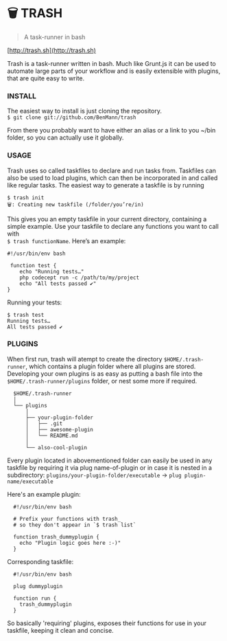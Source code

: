 # 🗑 TRASH
> A task-runner in bash

[http://trash.sh](http://trash.sh)

Trash is a task-runner written in bash. Much like Grunt.js it can be used to automate large parts of your workflow and is easily extensible with plugins, that are quite easy to write.

### INSTALL

The easiest way to install is just cloning the repository.  
`$ git clone git://github.com/BenMann/trash`
    
From there you probably want to have either an alias or a link to you ~/bin folder, so you can actually use it globally. 

    
### USAGE  
Trash uses so called taskfiles to declare and run tasks from. Taskfiles can also be used to load plugins, which can then be incorporated in and called like regular tasks. The easiest way to generate a taskfile is by running
```
$ trash init
🗑: Creating new taskfile (/folder/you’re/in)
```
    
This gives you an empty taskfile in your current directory, containing a simple example. Use your taskfile to declare any functions you want to call with  
`$ trash functionName`. Here’s an example:  

```
#!/usr/bin/env bash 

 function test {
	echo "Running tests…" 	
	php codecept run -c /path/to/my/project
	echo "All tests passed ✔︎"
}
```

Running your tests:
```
$ trash test
Running tests…
All tests passed ✔︎
```

### PLUGINS

When first run, trash will atempt to create the directory 
`$HOME/.trash-runner`, which contains a plugin folder where all plugins are stored. Developing your own plugins is as easy as putting a bash file into the `$HOME/.trash-runner/plugins` folder, or nest some more if required.   

```
  $HOME/.trash-runner
  │
  └── plugins
      │
      ├── your-plugin-folder
      │   ├── .git
      │   ├── awesome-plugin
      │   └── README.md
      │
      └── also-cool-plugin
```

Every plugin located in abovementioned folder can easily be used in any taskfile by requiring it via plug name-of-plugin or in case it is nested in a subdirectory: 
`plugins/your-plugin-folder/executable` → `plug plugin-name/executable`

Here's an example plugin:
```
  #!/usr/bin/env bash

  # Prefix your functions with trash_
  # so they don't appear in `$ trash list`

  function trash_dummyplugin {
    echo "Plugin logic goes here :-)"
  }
```

Corresponding taskfile:
```
  #!/usr/bin/env bash

  plug dummyplugin

  function run {
    trash_dummyplugin
  }
```
      
So basically 'requiring' plugins, exposes their functions for use in your taskfile, keeping it clean and concise.
